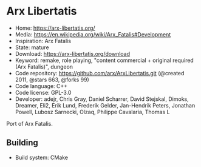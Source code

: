 # Arx Libertatis

- Home: https://arx-libertatis.org/
- Media: https://en.wikipedia.org/wiki/Arx_Fatalis#Development
- Inspiration: Arx Fatalis
- State: mature
- Download: https://arx-libertatis.org/download
- Keyword: remake, role playing, "content commercial + original required (Arx Fatalis)", dungeon
- Code repository: https://github.com/arx/ArxLibertatis.git (@created 2011, @stars 663, @forks 99)
- Code language: C++
- Code license: GPL-3.0
- Developer: adejr, Chris Gray, Daniel Scharrer, David Stejskal, Dimoks, Dreamer, Eli2, Erik Lund, Frederik Gelder, Jan-Hendrik Peters, Jonathan Powell, Lubosz Sarnecki, Olzaq, Philippe Cavalaria, Thomas L

Port of Arx Fatalis.

## Building

- Build system: CMake
